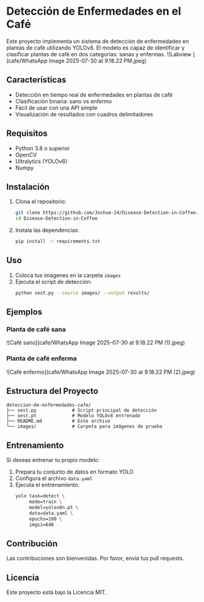 # Detección de Enfermedades en el Café

Este proyecto implementa un sistema de detección de enfermedades en plantas de café utilizando YOLOv8. El modelo es capaz de identificar y clasificar plantas de café en dos categorías: sanas y enfermas.
![Labview ](cafe/WhatsApp Image 2025-07-30 at 9.18.22 PM.jpeg)

## Características

- Detección en tiempo real de enfermedades en plantas de café
- Clasificación binaria: sano vs enfermo
- Fácil de usar con una API simple
- Visualización de resultados con cuadros delimitadores

## Requisitos

- Python 3.8 o superior
- OpenCV
- Ultralytics (YOLOv8)
- Numpy

## Instalación

1. Clona el repositorio:
   ```bash
   git clone https://github.com/Joshue-24/Disease-Detection-in-Coffee.git
   cd Disease-Detection-in-Coffee
   ```

2. Instala las dependencias:
   ```bash
   pip install -r requirements.txt
   ```

## Uso

1. Coloca tus imágenes en la carpeta `images`
2. Ejecuta el script de detección:
   ```bash
   python sest.py --source images/ --output results/
   ```

## Ejemplos

### Planta de café sana
![Café sano](cafe/WhatsApp Image 2025-07-30 at 9.18.22 PM (1).jpeg)

### Planta de café enferma
![Café enfermo](cafe/WhatsApp Image 2025-07-30 at 9.18.22 PM (2).jpeg)

## Estructura del Proyecto

```
deteccion-de-enfermedades-cafe/
├── sest.py             # Script principal de detección
├── sest.pt             # Modelo YOLOv8 entrenado
├── README.md           # Este archivo
└── images/             # Carpeta para imágenes de prueba
```

## Entrenamiento

Si deseas entrenar tu propio modelo:

1. Prepara tu conjunto de datos en formato YOLO
2. Configura el archivo `data.yaml`
3. Ejecuta el entrenamiento:
   ```bash
   yolo task=detect \
        mode=train \
        model=yolov8n.pt \
        data=data.yaml \
        epochs=100 \
        imgsz=640
   ```

## Contribución

Las contribuciones son bienvenidas. Por favor, envía tus pull requests.

## Licencia

Este proyecto está bajo la Licencia MIT.
